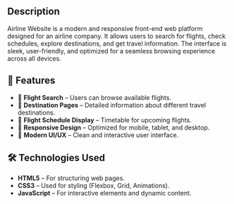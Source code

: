 ## Description  
Airline Website is a modern and responsive front-end web platform designed for an airline company. It allows users to search for flights, check schedules, explore destinations, and get travel information. The interface is sleek, user-friendly, and optimized for a seamless browsing experience across all devices.  

## 🌟 Features  
- 🔎 **Flight Search** – Users can browse available flights.  
- 🛫 **Destination Pages** – Detailed information about different travel destinations.  
- 📅 **Flight Schedule Display** – Timetable for upcoming flights.  
- 📱 **Responsive Design** – Optimized for mobile, tablet, and desktop.  
- 🎨 **Modern UI/UX** – Clean and interactive user interface.  

## 🛠️ Technologies Used  
- **HTML5** – For structuring web pages.  
- **CSS3** – Used for styling (Flexbox, Grid, Animations).  
- **JavaScript** – For interactive elements and dynamic content.  

